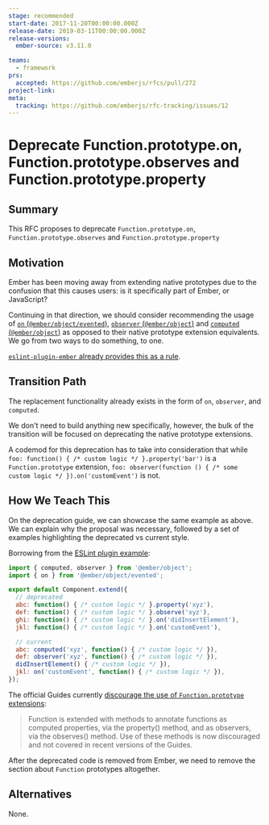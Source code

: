 ```yaml
---
stage: recommended
start-date: 2017-11-20T00:00:00.000Z
release-date: 2019-03-11T00:00:00.000Z
release-versions:
  ember-source: v3.11.0

teams:
  - framework
prs:
  accepted: https://github.com/emberjs/rfcs/pull/272
project-link:
meta:
  tracking: https://github.com/emberjs/rfc-tracking/issues/12
---
```


# Deprecate Function.prototype.on, Function.prototype.observes and Function.prototype.property

## Summary

This RFC proposes to deprecate `Function.prototype.on`,
`Function.prototype.observes` and `Function.prototype.property`

## Motivation

Ember has been moving away from extending native prototypes due to the confusion
that this causes users: is it specifically part of Ember, or JavaScript?

Continuing in that direction, we should consider recommending the usage of
[`on` (`@ember/object/evented`)](https://emberjs.com/api/ember/2.18/classes/@ember%2Fobject%2Fevented/methods/on?anchor=on), [`observer` (`@ember/object`)](https://emberjs.com/api/ember/2.18/classes/@ember%2Fobject/methods/observer?anchor=observer) and [`computed` (`@ember/object`)](https://emberjs.com/api/ember/2.18/classes/@ember%2Fobject/methods/computed?anchor=computed) as opposed to their native
prototype extension equivalents.
We go from two ways to do something, to one.

[`eslint-plugin-ember` already provides this as a rule](https://github.com/ember-cli/eslint-plugin-ember/blob/master/docs/rules/no-function-prototype-extensions.md).

## Transition Path

The replacement functionality already exists in the form of `on`, `observer`, and `computed`.

We don't need to build anything new specifically, however, the bulk of the transition will be
focused on deprecating the native prototype extensions.

A codemod for this deprecation has to take into consideration that while `foo: function() { /* custom logic */ }.property('bar')` is a `Function.prototype` extension, `foo: observer(function () { /* some custom logic */ }).on('customEvent')` is not.

## How We Teach This

On the deprecation guide, we can showcase the same example as above. We can explain why
the proposal was necessary, followed by a set of examples highlighting the deprecated
vs current style.

Borrowing from the [ESLint plugin example](https://github.com/ember-cli/eslint-plugin-ember/blob/master/docs/rules/no-function-prototype-extensions.md):

```js
import { computed, observer } from '@ember/object';
import { on } from '@ember/object/evented';

export default Component.extend({
  // deprecated
  abc: function() { /* custom logic */ }.property('xyz'),
  def: function() { /* custom logic */ }.observe('xyz'),
  ghi: function() { /* custom logic */ }.on('didInsertElement'),
  jkl: function() { /* custom logic */ }.on('customEvent'),

  // current
  abc: computed('xyz', function() { /* custom logic */ }),
  def: observer('xyz', function() { /* custom logic */ }),
  didInsertElement() { /* custom logic */ }),
  jkl: on('customEvent', function() { /* custom logic */ }),
});
```

The official Guides currently [discourage the use of `Function.prototype` extensions](https://guides.emberjs.com/v2.17.0/configuring-ember/disabling-prototype-extensions/):

> Function is extended with methods to annotate functions as computed properties,
> via the property() method, and as observers, via the observes() method. Use of
> these methods is now discouraged and not covered in recent versions of the Guides.

After the deprecated code is removed from Ember, we need to remove the section
about `Function` prototypes altogether.

## Alternatives

None.
